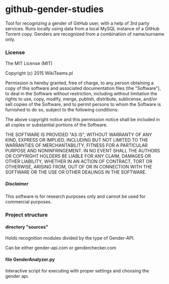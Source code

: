 # github-gender-studies
Tool for recognizing a gender of GitHub user, with a help of 3rd party services. Runs locally using data from a local MySQL instance of a GitHub Torrent copy. Genders are recognized from a combination of name/surname only.

### License

The MIT License (MIT)

Copyright (c) 2015 WikiTeams.pl

Permission is hereby granted, free of charge, to any person obtaining a copy of
this software and associated documentation files (the "Software"), to deal in
the Software without restriction, including without limitation the rights to
use, copy, modify, merge, publish, distribute, sublicense, and/or sell copies of
the Software, and to permit persons to whom the Software is furnished to do so,
subject to the following conditions:

The above copyright notice and this permission notice shall be included in all
copies or substantial portions of the Software.

THE SOFTWARE IS PROVIDED "AS IS", WITHOUT WARRANTY OF ANY KIND, EXPRESS OR
IMPLIED, INCLUDING BUT NOT LIMITED TO THE WARRANTIES OF MERCHANTABILITY, FITNESS
FOR A PARTICULAR PURPOSE AND NONINFRINGEMENT. IN NO EVENT SHALL THE AUTHORS OR
COPYRIGHT HOLDERS BE LIABLE FOR ANY CLAIM, DAMAGES OR OTHER LIABILITY, WHETHER
IN AN ACTION OF CONTRACT, TORT OR OTHERWISE, ARISING FROM, OUT OF OR IN
CONNECTION WITH THE SOFTWARE OR THE USE OR OTHER DEALINGS IN THE SOFTWARE.

##### Disclaimer

This software is for research purposes only and cannot be used for commercial purposes.

### Project structure
#### directory "sources"

Holds recognition modules divided by the type of Gender-API.

Can be either gender-api.com or genderchecker.com

#### file GenderAnalyzer.py

Interactive script for executing with proper settings and choosing the gender api.
